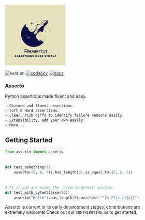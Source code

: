 ![Asserto](.github/images/logo.png)

![version](https://img.shields.io/pypi/v/asserto?color=%2342f54b&label=asserto&style=flat-square)
[![codecov](https://codecov.io/gh/symonk/asserto/branch/main/graph/badge.svg)](https://codecov.io/gh/symonk/asserto)
[![docs](https://img.shields.io/badge/documentation-online-brightgreen.svg)](https://symonk.github.io/asserto/)
### Asserto

Python assertions made fluent and easy.

    - Chained and fluent assertions.
    - Soft & Hard assertions.
    - Clear, rich diffs to identify failure reasons easily.
    - Extensibility, add your own easily.
    - More...

## Getting Started

```python
from asserto import asserto


def test_something():
    asserto((5, 6, 7)).has_length(3).is_equal_to((5, 6, 7))


# Or if you are using the `asserto-pytest` plugin:
def test_with_pytest(asserto):
    asserto("Hello").has_length(5).matches(r"^[A-Z][a-z]{4}$")
```

Asserto is current in its early development stages; contributions are extremely welcome!
Check out our `CONTRIBUTING.md` to get started.
